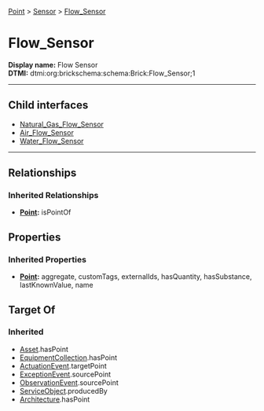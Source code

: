 [Point](../../Point.md) > [Sensor](../Sensor.md) > [Flow_Sensor](#)
# Flow_Sensor

**Display name:** Flow Sensor<br />
**DTMI:** dtmi:org:brickschema:schema:Brick:Flow_Sensor;1

---


## Child interfaces
* [Natural_Gas_Flow_Sensor](Natural_Gas_Flow_Sensor.md)
* [Air_Flow_Sensor](Air_Flow_Sensor/Air_Flow_Sensor.md)
* [Water_Flow_Sensor](Water_Flow_Sensor/Water_Flow_Sensor.md)

---
## Relationships
### Inherited Relationships
* **[Point](../../Point.md):** isPointOf
## Properties
### Inherited Properties
* **[Point](../../Point.md):** aggregate, customTags, externalIds, hasQuantity, hasSubstance, lastKnownValue, name
## Target Of
### Inherited
* [Asset](../../../Asset/Asset.md).hasPoint
* [EquipmentCollection](../../../Collection/AssetCollection/EquipmentCollection/EquipmentCollection.md).hasPoint
* [ActuationEvent](../../../Event/PointEvent/ActuationEvent.md).targetPoint
* [ExceptionEvent](../../../Event/PointEvent/ExceptionEvent.md).sourcePoint
* [ObservationEvent](../../../Event/PointEvent/ObservationEvent.md).sourcePoint
* [ServiceObject](../../../Information/ServiceObject/ServiceObject.md).producedBy
* [Architecture](../../../Space/Architecture/Architecture.md).hasPoint
